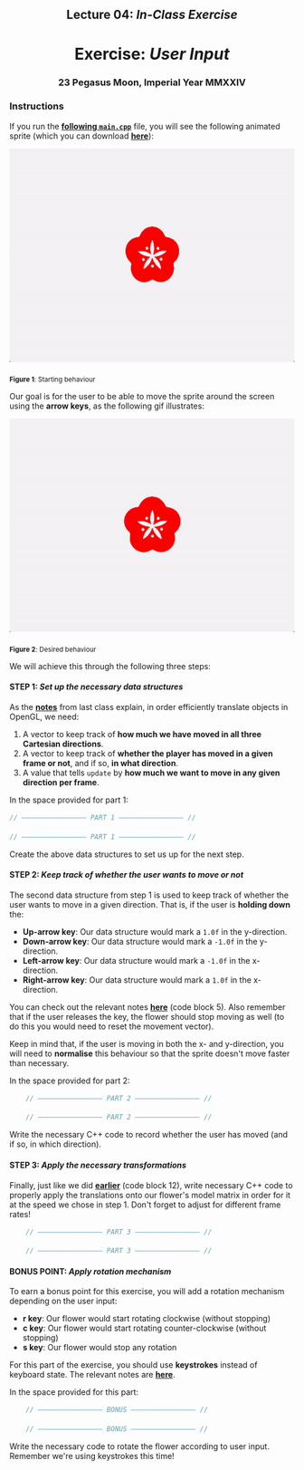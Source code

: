 <h2 align=center>Lecture 04: <em>In-Class Exercise</em></h2>

<h1 align=center>Exercise: <em>User Input</em></h1>

<h3 align=center>23 Pegasus Moon, Imperial Year MMXXIV<h3>

### Instructions

If you run the [**following `main.cpp`**](SDLProject/main.cpp) file, you will see the following animated sprite (which you can download [**here**](SDLProject/sprites/flower.png)):


![flower_static](assets/flower_static.gif)

<sub>**Figure 1**: Starting behaviour</sub>

Our goal is for the user to be able to move the sprite around the screen using the **arrow keys**, as the following gif illustrates:

![flower_example](assets/flower_example.gif)

<sub>**Figure 2**: Desired behaviour</sub>

We will achieve this through the following three steps:

#### STEP 1: _Set up the necessary data structures_

As the [**notes**](https://github.com/sebastianromerocruz/CS3113-material/tree/main/lectures/player-input#part-3-keeping-track-of-the-players-motion) from last class explain, in order efficiently translate objects in OpenGL, we need:

1. A vector to keep track of **how much we have moved in all three Cartesian directions**.
2. A vector to keep track of **whether the player has moved in a given frame or not**, and if so, **in what direction**.
3. A value that tells `update` by **how much we want to move in any given direction per frame**.

In the space provided for part 1:

```c++
// ———————————————— PART 1 ———————————————— //

// ———————————————— PART 1 ———————————————— //
```

Create the above data structures to set us up for the next step.

#### STEP 2: _Keep track of whether the user wants to move or not_

The second data structure from step 1 is used to keep track of whether the user wants to move in a given direction. That is, if the user is **holding down** the:

- **Up-arrow key**: Our data structure would mark a `1.0f` in the y-direction.
- **Down-arrow key**: Our data structure would mark a `-1.0f` in the y-direction.
- **Left-arrow key**: Our data structure would mark a `-1.0f` in the x-direction.
- **Right-arrow key**: Our data structure would mark a `1.0f` in the x-direction.

You can check out the relevant notes [**here**](https://github.com/sebastianromerocruz/CS3113-material/tree/main/lectures/player-input#keyboard-state) (code block 5). Also remember that if the user releases the key, the flower should stop moving as well (to do this you would need to reset the movement vector).

Keep in mind that, if the user is moving in both the x- and y-direction, you will need to **normalise** this behaviour so that the sprite doesn't move faster than necessary.

In the space provided for part 2:

```cpp
    // ———————————————— PART 2 ———————————————— //
    
    // ———————————————— PART 2 ———————————————— //
```

Write the necessary C++ code to record whether the user has moved (and if so, in which direction).

#### STEP 3: _Apply the necessary transformations_

Finally, just like we did [**earlier**](https://github.com/sebastianromerocruz/CS3113-material/tree/main/lectures/player-input#part-3-keeping-track-of-the-players-motion) (code block 12), write necessary C++ code to properly apply the translations onto our flower's model matrix in order for it at the speed we chose in step 1. Don't forget to adjust for different frame rates!

```c++
    // ———————————————— PART 3 ———————————————— //
    
    // ———————————————— PART 3 ———————————————— //
```

#### BONUS POINT: _Apply rotation mechanism_

To earn a bonus point for this exercise, you will add a rotation mechanism depending on the user input:

- **r key**: Our flower would start rotating clockwise (without stopping)
- **c key**: Our flower would start rotating counter-clockwise (without stopping)
- **s key**: Our flower would stop any rotation

For this part of the exercise, you should use **keystrokes** instead of keyboard state. The relevant notes are [**here**](https://github.com/sebastianromerocruz/CS3113-material/tree/main/lectures/player-input#keystrokes).

In the space provided for this part:

```c++
    // ———————————————— BONUS ———————————————— //
    
    // ———————————————— BONUS ———————————————— //
```

Write the necessary code to rotate the flower according to user input. Remember we're using keystrokes this time!

<!-- You can find the solutions [**here**](SDLProject/solution/solution.cpp), though you should of course give it a shot before you look at it! -->